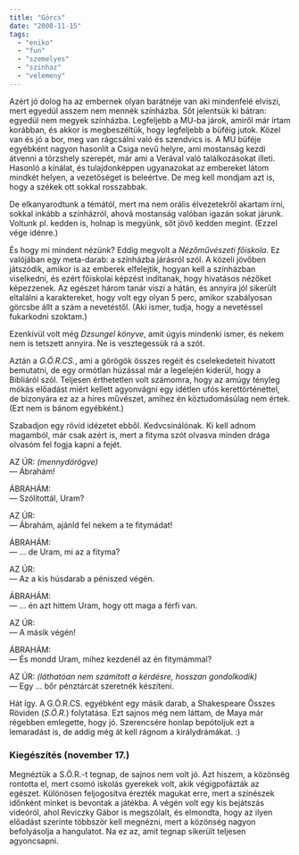 ```yaml
---
title: "Görcs"
date: "2008-11-15"
tags: 
  - "eniko"
  - "fun"
  - "szemelyes"
  - "szinhaz"
  - "velemeny"
---
```


Azért jó dolog ha az embernek olyan barátnéje van aki mindenfelé elviszi, mert egyedül asszem nem mennék színházba. Sőt jelentsük ki bátran: egyedül nem megyek színházba. Legfeljebb a MU-ba járok, amiről már írtam korábban, és akkor is megbeszéltük, hogy legfeljebb a büféig jutok. Közel van és jó a bor, meg van rágcsálni való és szendvics is. A MU büféje egyébként nagyon hasonlít a Csiga nevű helyre, ami mostanság kezdi átvenni a törzshely szerepét, már ami a Verával való találkozásokat illeti. Hasonló a kínálat, és tulajdonképpen ugyanazokat az embereket látom mindkét helyen, a vezetőséget is beleértve. De meg kell mondjam azt is, hogy a székek ott sokkal rosszabbak.

De elkanyarodtunk a témától, mert ma nem orális élvezetekről akartam írni, sokkal inkább a színházról, ahová mostanság valóban igazán sokat járunk. Voltunk pl. kedden is, holnap is megyünk, sőt jövő kedden megint. (Ezzel vége idénre.)

És hogy mi mindent nézünk? Eddig megvolt a _Nézőművészeti főiskola_. Ez valójában egy meta-darab: a színházba járásról szól. A közeli jövőben játszódik, amikor is az emberek elfelejtik, hogyan kell a színházban viselkedni, és ezért főiskolai képzést indítanak, hogy hivatásos nézőket képezzenek. Az egészet három tanár viszi a hátán, és annyira jól sikerült eltalálni a karaktereket, hogy volt egy olyan 5 perc, amikor szabályosan görcsbe állt a szám a nevetéstől. (Aki ismer, tudja, hogy a nevetéssel fukarkodni szoktam.)

Ezenkívül volt még _Dzsungel könyve_, amit úgyis mindenki ismer, és nekem nem is tetszett annyira. Ne is vesztegessük rá a szót.

Aztán a _G.Ö.R.CS._, ami a görögök összes regéit és cselekedeteit hivatott bemutatni, de egy ormótlan húzással már a legelején kiderül, hogy a Bibliáról szól. Teljesen érthetetlen volt számomra, hogy az amúgy tényleg mókás előadást miért kellett agyonvágni egy idétlen ufós kerettörténettel, de bizonyára ez az a híres művészet, amihez én köztudomásúlag nem értek. (Ezt nem is bánom egyébként.)

Szabadjon egy rövid idézetet ebből. Kedvcsinálónak. Ki kell adnom magamból, már csak azért is, mert a fityma szót olvasva minden drága olvasóm fel fogja kapni a fejét.

 AZ ÚR: _(mennydörögve)_\
 — Ábrahám!

 ÁBRAHÁM:\
 — Szólítottál, Uram?

 AZ ÚR:\
 — Ábrahám, ajánld fel nekem a te fitymádat!

 ÁBRAHÁM:\
 — ... de Uram, mi az a fityma?

 AZ ÚR:\
 — Az a kis húsdarab a péniszed végén.

 ÁBRAHÁM:\
 — ... én azt hittem Uram, hogy ott maga a férfi van.

 AZ ÚR:\
 — A másik végén!

 ÁBRAHÁM:\
 — És mondd Uram, mihez kezdenél az én fitymámmal?

 AZ ÚR: _(láthatóan nem számított a kérdésre, hosszan gondolkodik)_\
 — Egy ... bőr pénztárcát szeretnék készíteni.

Hát így. A G.Ö.R.CS. egyébként egy másik darab, a Shakespeare Összes Röviden (_S.Ö.R._) folytatása. Ezt sajnos még nem láttam, de Maya már régebben emlegette, hogy jó. Szerencsére honlap bepótoljuk ezt a lemaradást is, de addig még át kell rágnom a királydrámákat. :)

### Kiegészítés (november 17.)

Megnéztük a S.Ö.R.-t tegnap, de sajnos nem volt jó. Azt hiszem, a közönség rontotta el, mert csomó iskolás gyerekek volt, akik végigpofázták az egészet. Különösen feljogosítva érezték magukat erre, mert a színészek időnként minket is bevontak a játékba. A végén volt egy kis bejátszás videóról, ahol Reviczky Gábor is megszólalt, és elmondta, hogy az ilyen előadást szerinte többször kell megnézni, mert a közönség nagyon befolyásolja a hangulatot. Na ez az, amit tegnap sikerült teljesen agyoncsapni.
